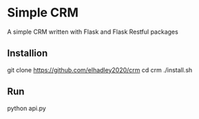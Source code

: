 # Simple CRM
A simple CRM written with Flask and Flask Restful packages
## Installion
git clone https://github.com/elhadley2020/crm
cd crm
./install.sh
## Run
python api.py
